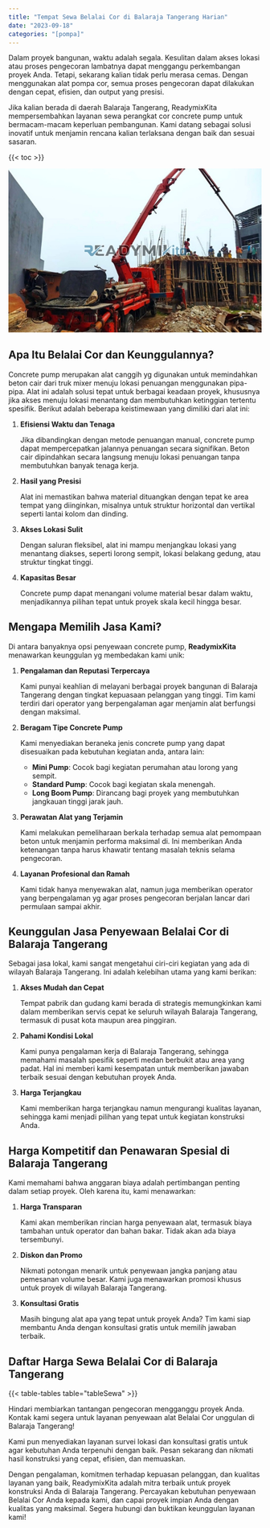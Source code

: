 ```yaml
---
title: "Tempat Sewa Belalai Cor di Balaraja Tangerang Harian"
date: "2023-09-18"
categories: "[pompa]"
---
```


Dalam proyek bangunan, waktu adalah segala. Kesulitan dalam akses lokasi atau proses pengecoran lambatnya dapat menggangu perkembangan proyek Anda. Tetapi, sekarang kalian tidak perlu merasa cemas. Dengan menggunakan alat pompa cor, semua proses pengecoran dapat dilakukan dengan cepat, efisien, dan output yang presisi.

Jika kalian berada di daerah Balaraja Tangerang, ReadymixKita mempersembahkan layanan sewa perangkat cor concrete pump untuk bermacam-macam keperluan pembangunan. Kami datang sebagai solusi inovatif untuk menjamin rencana kalian terlaksana dengan baik dan sesuai sasaran.

{{< toc >}}

![Tempat Sewa Belalai Cor di Balaraja Tangerang Harian](/images/pompa/sewa-pompa-14.jpg)

## Apa Itu Belalai Cor dan Keunggulannya?

Concrete pump merupakan alat canggih yg digunakan untuk memindahkan beton cair dari truk mixer menuju lokasi penuangan menggunakan pipa-pipa. Alat ini adalah solusi tepat untuk berbagai keadaan proyek, khususnya jika akses menuju lokasi menantang dan membutuhkan ketinggian tertentu spesifik. Berikut adalah beberapa keistimewaan yang dimiliki dari alat ini:

1. **Efisiensi Waktu dan Tenaga**

   Jika dibandingkan dengan metode penuangan manual, concrete pump dapat mempercepatkan jalannya penuangan secara signifikan. Beton cair dipindahkan secara langsung menuju lokasi penuangan tanpa membutuhkan banyak tenaga kerja.

2. **Hasil yang Presisi**

   Alat ini memastikan bahwa material dituangkan dengan tepat ke area tempat yang diinginkan, misalnya untuk struktur horizontal dan vertikal seperti lantai kolom dan dinding.

3. **Akses Lokasi Sulit**

   Dengan saluran fleksibel, alat ini mampu menjangkau lokasi yang menantang diakses, seperti lorong sempit, lokasi belakang gedung, atau struktur tingkat tinggi.

4. **Kapasitas Besar**

   Concrete pump dapat menangani volume material besar dalam waktu, menjadikannya pilihan tepat untuk proyek skala kecil hingga besar.

## Mengapa Memilih Jasa Kami?

Di antara banyaknya opsi penyewaan concrete pump, **ReadymixKita** menawarkan keunggulan yg membedakan kami unik:

1. **Pengalaman dan Reputasi Terpercaya**

   Kami punyai keahlian di melayani berbagai proyek bangunan di Balaraja Tangerang dengan tingkat kepuasaan pelanggan yang tinggi. Tim kami terdiri dari operator yang berpengalaman agar menjamin alat berfungsi dengan maksimal.

2. **Beragam Tipe Concrete Pump**

   Kami menyediakan beraneka jenis concrete pump yang dapat disesuaikan pada kebutuhan kegiatan anda, antara lain:
   - **Mini Pump**: Cocok bagi kegiatan perumahan atau lorong yang sempit.
   - **Standard Pump**: Cocok bagi kegiatan skala menengah.
   - **Long Boom Pump**: Dirancang bagi proyek yang membutuhkan jangkauan tinggi jarak jauh.

3. **Perawatan Alat yang Terjamin**

   Kami melakukan pemeliharaan berkala terhadap semua alat pemompaan beton untuk menjamin performa maksimal di. Ini memberikan Anda ketenangan tanpa harus khawatir tentang masalah teknis selama pengecoran.

4. **Layanan Profesional dan Ramah**

   Kami tidak hanya menyewakan alat, namun juga memberikan operator yang berpengalaman yg agar proses pengecoran berjalan lancar dari permulaan sampai akhir.

## Keunggulan Jasa Penyewaan Belalai Cor di Balaraja Tangerang

Sebagai jasa lokal, kami sangat mengetahui ciri-ciri kegiatan yang ada di wilayah Balaraja Tangerang. Ini adalah kelebihan utama yang kami berikan:

1. **Akses Mudah dan Cepat**

   Tempat pabrik dan gudang kami berada di strategis memungkinkan kami dalam memberikan servis cepat ke seluruh wilayah Balaraja Tangerang, termasuk di pusat kota maupun area pinggiran.

2. **Pahami Kondisi Lokal**

   Kami punya pengalaman kerja di Balaraja Tangerang, sehingga memahami masalah spesifik seperti medan berbukit atau area yang padat. Hal ini memberi kami kesempatan untuk memberikan jawaban terbaik sesuai dengan kebutuhan proyek Anda.

3. **Harga Terjangkau**

   Kami memberikan harga terjangkau namun mengurangi kualitas layanan, sehingga kami menjadi pilihan yang tepat untuk kegiatan konstruksi Anda.

## Harga Kompetitif dan Penawaran Spesial di Balaraja Tangerang

Kami memahami bahwa anggaran biaya adalah pertimbangan penting dalam setiap proyek. Oleh karena itu, kami menawarkan:

1. **Harga Transparan**

   Kami akan memberikan rincian harga penyewaan alat, termasuk biaya tambahan untuk operator dan bahan bakar. Tidak akan ada biaya tersembunyi.

2. **Diskon dan Promo**

   Nikmati potongan menarik untuk penyewaan jangka panjang atau pemesanan volume besar. Kami juga menawarkan promosi khusus untuk proyek di wilayah Balaraja Tangerang.

3. **Konsultasi Gratis**

   Masih bingung alat apa yang tepat untuk proyek Anda? Tim kami siap membantu Anda dengan konsultasi gratis untuk memilih jawaban terbaik.

## Daftar Harga Sewa Belalai Cor di Balaraja Tangerang

{{< table-tables table="tableSewa" >}}

Hindari membiarkan tantangan pengecoran mengganggu proyek Anda. Kontak kami segera untuk layanan penyewaan alat Belalai Cor unggulan di Balaraja Tangerang!

Kami pun menyediakan layanan survei lokasi dan konsultasi gratis untuk agar kebutuhan Anda terpenuhi dengan baik. Pesan sekarang dan nikmati hasil konstruksi yang cepat, efisien, dan memuaskan.

Dengan pengalaman, komitmen terhadap kepuasan pelanggan, dan kualitas layanan yang baik, ReadymixKita adalah mitra terbaik untuk proyek konstruksi Anda di Balaraja Tangerang. Percayakan kebutuhan penyewaan Belalai Cor Anda kepada kami, dan capai proyek impian Anda dengan kualitas yang maksimal. Segera hubungi dan buktikan keunggulan layanan kami!